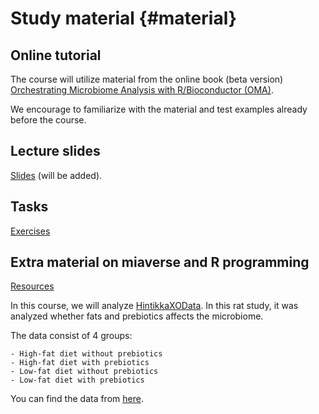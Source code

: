 # Study material {#material}

## Online tutorial

The course will utilize material from the online book (beta version)
[Orchestrating Microbiome Analysis with R/Bioconductor (OMA)](https://microbiome.github.io/OMA/).

We encourage to familiarize with the material and test examples
already before the course.


## Lecture slides

[Slides](https://github.com/microbiome/course_2022_oulu/tree/main/slides) (will be added).

## Tasks

[Exercises](https://microbiome.github.io/OMA/exercises.html)


## Extra material on miaverse and R programming

[Resources](https://microbiome.github.io/OMA/resources.html)

In this course, we will analyze [HintikkaXOData](https://rdrr.io/github/microbiome/microbiomeDataSets/man/HintikkaXOData.html).
In this rat study, it was analyzed whether fats and prebiotics affects the microbiome. 

The data consist of 4 groups:

    - High-fat diet without prebiotics
    - High-fat diet with prebiotics
    - Low-fat diet without prebiotics
    - Low-fat diet with prebiotics

You can find the data from [here](https://github.com/microbiome/course_2022_oulu/tree/main/data).
    
    
